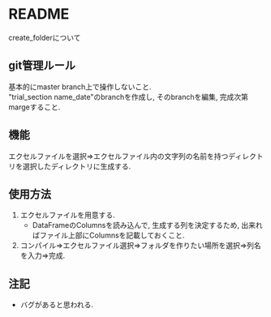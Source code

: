 # README
create_folderについて

## git管理ルール
基本的にmaster branch上で操作しないこと.  
"trial_section name_date"のbranchを作成し, そのbranchを編集, 完成次第margeすること.

## 機能
エクセルファイルを選択⇒エクセルファイル内の文字列の名前を持つディレクトリを選択したディレクトリに生成する.

## 使用方法
1. エクセルファイルを用意する.
   * DataFrameのColumnsを読み込んで, 生成する列を決定するため, 出来ればファイル上部にColumnsを記載しておくこと.
2. コンパイル⇒エクセルファイル選択⇒フォルダを作りたい場所を選択⇒列名を入力⇒完成.

## 注記
* バグがあると思われる.